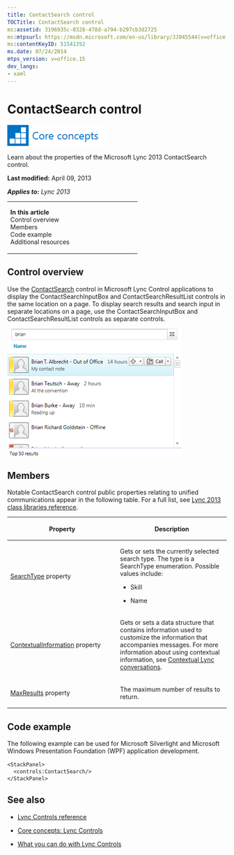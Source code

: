 ```yaml
---
title: ContactSearch control
TOCTitle: ContactSearch control
ms:assetid: 3196935c-0328-478d-a794-b297cb3d2725
ms:mtpsurl: https://msdn.microsoft.com/en-us/library/JJ945544(v=office.15)
ms:contentKeyID: 51541352
ms.date: 07/24/2014
mtps_version: v=office.15
dev_langs:
- xaml
---
```


# ContactSearch control

![Core concepts](images/JJ933133.mod_icon_CoreConcepts_long(Office.15).png "Core concepts")

Learn about the properties of the Microsoft Lync 2013 ContactSearch control.

**Last modified:** April 09, 2013

***Applies to:** Lync 2013*

<table>
<colgroup>
<col style="width: 50%" />
<col style="width: 50%" />
</colgroup>
<tbody>
<tr class="odd">
<td><p><strong>In this article</strong><br />
Control overview<br />
Members<br />
Code example<br />
Additional resources</p></td>
<td></td>
</tr>
</tbody>
</table>

## Control overview

Use the [ContactSearch](https://msdn.microsoft.com/en-us/library/hh379436\(v=office.15\)) control in Microsoft Lync Control applications to display the ContactSearchInputBox and ContactSearchResultList controls in the same location on a page. To display search results and search input in separate locations on a page, use the ContactSearchInputBox and ContactSearchResultList controls as separate controls.

![ContactSearch](images/JJ945544.ContactSearch_RTW_bugfix(Office.15).png "ContactSearch")

## Members

Notable ContactSearch control public properties relating to unified communications appear in the following table. For a full list, see [Lync 2013 class libraries reference](https://msdn.microsoft.com/en-us/library/jj933088\(v=office.15\)).

<table>
<colgroup>
<col style="width: 50%" />
<col style="width: 50%" />
</colgroup>
<thead>
<tr class="header">
<th><p>Property</p></th>
<th><p>Description</p></th>
</tr>
</thead>
<tbody>
<tr class="odd">
<td><p><a href="https://msdn.microsoft.com/en-us/library/hh379445(v=office.15)">SearchType</a> property</p></td>
<td><p>Gets or sets the currently selected search type. The type is a SearchType enumeration. Possible values include:</p>
<ul>
<li><p>Skill</p></li>
<li><p>Name</p></li>
</ul></td>
</tr>
<tr class="even">
<td><p><a href="https://msdn.microsoft.com/en-us/library/hh364263(v=office.15)">ContextualInformation</a> property</p></td>
<td><p>Gets or sets a data structure that contains information used to customize the information that accompanies messages. For more information about using contextual information, see <a href="contextual-lync-conversations.md">Contextual Lync conversations</a>.</p></td>
</tr>
<tr class="odd">
<td><p><a href="https://msdn.microsoft.com/en-us/library/hh378963(v=office.15)">MaxResults</a> property</p></td>
<td><p>The maximum number of results to return.</p></td>
</tr>
</tbody>
</table>

## Code example

The following example can be used for Microsoft Silverlight and Microsoft Windows Presentation Foundation (WPF) application development.

``` xaml
<StackPanel>
  <controls:ContactSearch/>
</StackPanel>
```

## See also

  - [Lync Controls reference](lync-controls-reference.md)

  - [Core concepts: Lync Controls](core-concepts-lync-controls.md)

  - [What you can do with Lync Controls](what-you-can-do-with-lync-controls.md)

